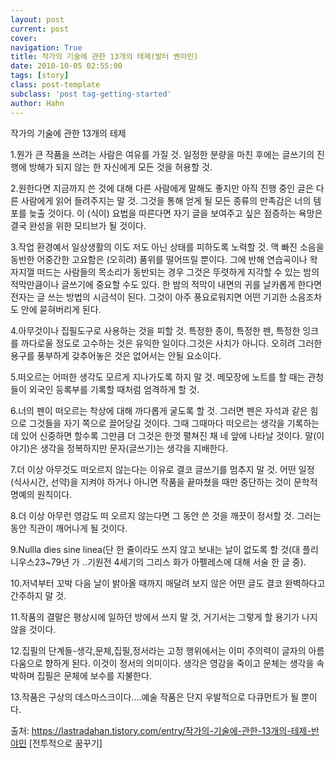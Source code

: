 ```yaml
---
layout: post
current: post
cover:  
navigation: True
title: 작가의 기술에 관한 13개의 테제(발터 벤야민)
date: 2010-10-05 02:55:00
tags: [story]
class: post-template
subclass: 'post tag-getting-started'
author: Hahn
---
```


작가의 기술에 관한 13개의 테제

1.뭔가 큰 작품을 쓰려는 사람은 여유를 가질 것. 일정한 분량을 마친 후에는 글쓰기의 진행에 방해가 되지 않는 한 자신에게 모든 것을 허용할 것.

2.원한다면 지금까지 쓴 것에 대해 다른 사람에게 말해도 좋지만 아직 진행 중인 글은 다른 사람에게 읽어 들려주지는 말 것. 그것을 통해 얻게 될 모든 종류의 만족감은 너의 템포를 늦출 것이다. 이 (식이) 요법을 따른다면 자기 글을 보여주고 싶은 점증하는 욕망은 결국 완성을 위한 모티브가 될 것이다.

3.작업 환경예서 일상생활의 이도 저도 아닌 상태를 피하도록 노력할 것. 맥 빠진 소음을 동반한 어중간한 고요함은 (오히려) 품위를 떨어뜨릴 뿐이다. 그에 반해 연습곡이나 왁자지껄 떠드는 사람들의 목소리가 동반되는 경우 그것은 뚜렷하게 지각할 수 있는 밤의 적막만큼이나 글쓰기에 중요할 수도 있다. 한 밤의 적막이 내면의 귀를 날카롭게 한다면 전자는 글 쓰는 방법의 시금석이 된다. 그것이 아주 풍요로워지면 어떤 기괴한 소음조차도 안에 묻혀버리게 된다.

4.아무것이나 집필도구로 사용하는 것을 피할 것. 특정한 종이, 특정한 펜, 특정한 잉크를 까다로울 정도로 고수하는 것은 유익한 일이다.그것은 사치가 아니다. 오히려 그러한 용구를 풍부하게 갖추어놓은 것은 없어서는 안될 요소이다.

5.떠오르는 어떠한 생각도 모르게 지나가도록 하지 말 것. 메모장에 노트를 할 때는 관청들이 외국인 등록부를 기록할 때처럼 엄격하게 할 것.

6.너의 펜이 떠오르는 착상에 대해 까다롭게 굴도록 할 것. 그러면 펜은 자석과 같은 힘으로 그것들을 자기 쪽으로 끌어당길 것이다. 그때 그때마다 떠오르는 생각을 기록하는 데 있어 신중하면 할수록 그만큼 더 그것은 한껏 펼쳐진 채 네 앞에 나타날 것이다. 말(이야기)은 생각을 정복하지만 문자(글쓰기)는 생각을 지배한다.

7.더 이상 아무것도 떠오르지 않는다는 이유로 결코 글쓰기를 멈추지 말 것. 어떤 일정(식사시간, 선약)을 지켜야 하거나 아니면 작품을 끝마쳤을 때만 중단하는 것이 문학적 명예의 원칙이다.

8.더 이상 아무런 영감도 떠 오르지 않는다면 그 동안 쓴 것을 깨끗이 정서할 것. 그러는 동안 직관이 깨어나게 될 것이다.

9.Nullla dies sine linea(단 한 줄이라도 쓰지 않고 보내는 날이 없도록 할 것(대 플리니우스23~79년 가 ..기원전 4세기의 그리스 화가 아펠레스에 대해 서술 한 글 중).

10.저녁부터 꼬박 다음 날이 밝아올 때까지 매달려 보지 않은 어떤 글도 결코 완벽하다고 간주하지 말 것.

11.작품의 결말은 평상시에 일하던 방에서 쓰지 말 것, 거기서는 그렇게 할 용기가 나지 않을 것이다.

12.집필의 단계들-생각,문체,집필,정서라는 고정 행위에서는 이미 주의력이 글자의 아름다움으로 향하게 된다. 이것이 정서의 의미이다. 생각은 영감을 죽이고 문체는 생각을 속박하며 집필은 문체에 보수를 지불한다.

13.작품은 구상의 데스마스크이다.…예술 작품은 단지 우발적으로 다큐먼트가 될 뿐이다.



출처: https://lastradahan.tistory.com/entry/작가의-기술에-관한-13개의-테제-반야민 [전투적으로 꿈꾸기]